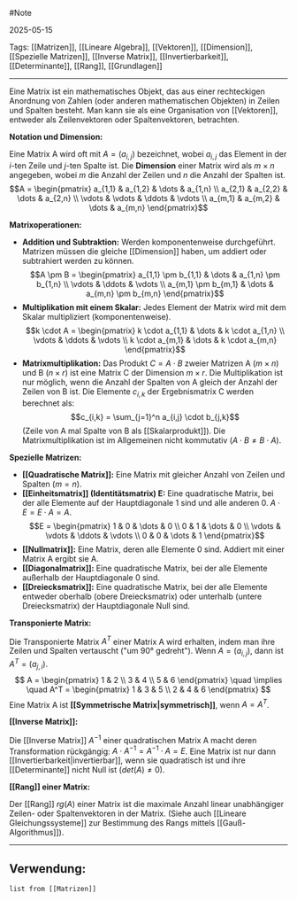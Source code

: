 #Note

2025-05-15

Tags: [[Matrizen]],  [[Lineare Algebra]], [[Vektoren]], [[Dimension]], [[Spezielle Matrizen]], [[Inverse Matrix]], [[Invertierbarkeit]], [[Determinante]], [[Rang]], [[Grundlagen]]

---

Eine Matrix ist ein mathematisches Objekt, das aus einer rechteckigen Anordnung von Zahlen (oder anderen mathematischen Objekten) in Zeilen und Spalten besteht. Man kann sie als eine Organisation von [[Vektoren]], entweder als Zeilenvektoren oder Spaltenvektoren, betrachten.

**Notation und Dimension:**

Eine Matrix A wird oft mit $A = (a_{i,j})$ bezeichnet, wobei $a_{i,j}$ das Element in der $i$-ten Zeile und $j$-ten Spalte ist.
Die **Dimension** einer Matrix wird als $m \times n$ angegeben, wobei $m$ die Anzahl der Zeilen und $n$ die Anzahl der Spalten ist.
$$A = \begin{pmatrix} a_{1,1} & a_{1,2} & \dots & a_{1,n} \\ a_{2,1} & a_{2,2} & \dots & a_{2,n} \\ \vdots & \vdots & \ddots & \vdots \\ a_{m,1} & a_{m,2} & \dots & a_{m,n} \end{pmatrix}$$

**Matrixoperationen:**

* **Addition und Subtraktion:** Werden komponentenweise durchgeführt. Matrizen müssen die gleiche [[Dimension]] haben, um addiert oder subtrahiert werden zu können.
    $$A \pm B = \begin{pmatrix} a_{1,1} \pm b_{1,1} & \dots & a_{1,n} \pm b_{1,n} \\ \vdots & \ddots & \vdots \\ a_{m,1} \pm b_{m,1} & \dots & a_{m,n} \pm b_{m,n} \end{pmatrix}$$
* **Multiplikation mit einem Skalar:** Jedes Element der Matrix wird mit dem Skalar multipliziert (komponentenweise).
    $$k \cdot A = \begin{pmatrix} k \cdot a_{1,1} & \dots & k \cdot a_{1,n} \\ \vdots & \ddots & \vdots \\ k \cdot a_{m,1} & \dots & k \cdot a_{m,n} \end{pmatrix}$$
* **Matrixmultiplikation:** Das Produkt $C = A \cdot B$ zweier Matrizen A ($m \times n$) und B ($n \times r$) ist eine Matrix C der Dimension $m \times r$. Die Multiplikation ist nur möglich, wenn die Anzahl der Spalten von A gleich der Anzahl der Zeilen von B ist. Die Elemente $c_{i,k}$ der Ergebnismatrix C werden berechnet als:
    $$c_{i,k} = \sum_{j=1}^n a_{i,j} \cdot b_{j,k}$$
    (Zeile von A mal Spalte von B als [[Skalarprodukt]]). Die Matrixmultiplikation ist im Allgemeinen nicht kommutativ ($A \cdot B \neq B \cdot A$).

**Spezielle Matrizen:**

* **[[Quadratische Matrix]]:** Eine Matrix mit gleicher Anzahl von Zeilen und Spalten ($m = n$).
* **[[Einheitsmatrix]] (Identitätsmatrix) E:** Eine quadratische Matrix, bei der alle Elemente auf der Hauptdiagonale 1 sind und alle anderen 0. $A \cdot E = E \cdot A = A$.
    $$E = \begin{pmatrix} 1 & 0 & \dots & 0 \\ 0 & 1 & \dots & 0 \\ \vdots & \vdots & \ddots & \vdots \\ 0 & 0 & \dots & 1 \end{pmatrix}$$
* **[[Nullmatrix]]:** Eine Matrix, deren alle Elemente 0 sind. Addiert mit einer Matrix A ergibt sie A.
* **[[Diagonalmatrix]]:** Eine quadratische Matrix, bei der alle Elemente außerhalb der Hauptdiagonale 0 sind.
* **[[Dreiecksmatrix]]:** Eine quadratische Matrix, bei der alle Elemente entweder oberhalb (obere Dreiecksmatrix) oder unterhalb (untere Dreiecksmatrix) der Hauptdiagonale Null sind.

**Transponierte Matrix:**

Die Transponierte Matrix $A^T$ einer Matrix A wird erhalten, indem man ihre Zeilen und Spalten vertauscht ("um 90° gedreht"). Wenn $A = (a_{i,j})$, dann ist $A^T = (a_{j,i})$.
$$ A = \begin{pmatrix} 1 & 2 \\ 3 & 4 \\ 5 & 6 \end{pmatrix} \quad \implies \quad A^T = \begin{pmatrix} 1 & 3 & 5 \\ 2 & 4 & 6 \end{pmatrix} $$
Eine Matrix A ist **[[Symmetrische Matrix|symmetrisch]]**, wenn $A = A^T$.

**[[Inverse Matrix]]:**

Die [[Inverse Matrix]] $A^{-1}$ einer quadratischen Matrix A macht deren Transformation rückgängig: $A \cdot A^{-1} = A^{-1} \cdot A = E$. Eine Matrix ist nur dann [[Invertierbarkeit|invertierbar]], wenn sie quadratisch ist und ihre [[Determinante]] nicht Null ist ($det(A) \neq 0$).

**[[Rang]] einer Matrix:**

Der [[Rang]] $rg(A)$ einer Matrix ist die maximale Anzahl linear unabhängiger Zeilen- oder Spaltenvektoren in der Matrix. (Siehe auch [[Lineare Gleichungssysteme]] zur Bestimmung des Rangs mittels [[Gauß-Algorithmus]]).

---

## Verwendung:

```dataview
list from [[Matrizen]]
```